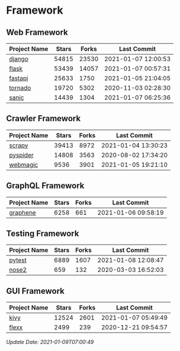 # Framework

## Web Framework
| Project Name | Stars | Forks | Last Commit |
| ------------ | ----- | ----- | ----------- |
| [django](https://github.com/django/django) | 54815 | 23530 | 2021-01-07 12:00:53 |
| [flask](https://github.com/pallets/flask) | 53439 | 14057 | 2021-01-07 00:57:31 |
| [fastapi](https://github.com/tiangolo/fastapi) | 25633 | 1750 | 2021-01-05 21:04:05 |
| [tornado](https://github.com/tornadoweb/tornado) | 19720 | 5302 | 2020-11-03 02:28:30 |
| [sanic](https://github.com/sanic-org/sanic) | 14439 | 1304 | 2021-01-07 06:25:36 |

## Crawler Framework
| Project Name | Stars | Forks | Last Commit |
| ------------ | ----- | ----- | ----------- |
| [scrapy](https://github.com/scrapy/scrapy) | 39413 | 8972 | 2021-01-04 13:30:23 |
| [pyspider](https://github.com/binux/pyspider) | 14808 | 3563 | 2020-08-02 17:34:20 |
| [webmagic](https://github.com/code4craft/webmagic) | 9536 | 3901 | 2021-01-05 19:21:10 |

## GraphQL Framework
| Project Name | Stars | Forks | Last Commit |
| ------------ | ----- | ----- | ----------- |
| [graphene](https://github.com/graphql-python/graphene) | 6258 | 661 | 2021-01-06 09:58:19 |

## Testing Framework
| Project Name | Stars | Forks | Last Commit |
| ------------ | ----- | ----- | ----------- |
| [pytest](https://github.com/pytest-dev/pytest) | 6889 | 1607 | 2021-01-08 12:08:47 |
| [nose2](https://github.com/nose-devs/nose2) | 659 | 132 | 2020-03-03 16:52:03 |

## GUI Framework
| Project Name | Stars | Forks | Last Commit |
| ------------ | ----- | ----- | ----------- |
| [kivy](https://github.com/kivy/kivy) | 12524 | 2601 | 2021-01-07 05:49:49 |
| [flexx](https://github.com/flexxui/flexx) | 2499 | 239 | 2020-12-21 09:54:57 |

*Update Date: 2021-01-09T07:00:49*